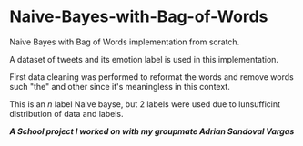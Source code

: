 # Naive-Bayes-with-Bag-of-Words
Naive Bayes with Bag of Words implementation from scratch. 

A dataset of tweets and its emotion label is used in this implementation.

First data cleaning was performed to reformat the words and remove words such "the" and other since it's meaningless in this context.

This is an $n$ label Naive bayse, but 2 labels were used due to lunsufficint distribution of data and labels.



***A School project I worked on with my groupmate Adrian Sandoval Vargas***
